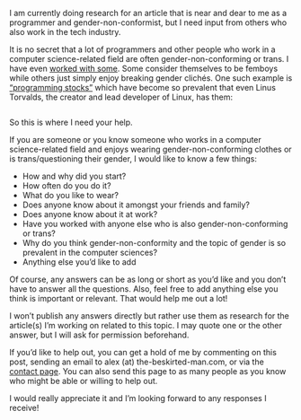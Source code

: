 I am currently doing research for an article that is near and dear to me as a programmer and gender-non-conformist, but I need input from others who also work in the tech industry.

It is no secret that a lot of programmers and other people who work in a computer science-related field are often gender-non-conforming or trans. I have even [worked with some](https://www.the-beskirted-man.com/skirts-and-dresses/a-femboy-at-work/). Some consider themselves to be femboys while others just simply enjoy breaking gender clichés. One such example is [“programming stocks”](https://knowyourmeme.com/memes/programming-socks) which have become so prevalent that even Linus Torvalds, the creator and lead developer of Linux, has them:

<figure><img loading="lazy" decoding="async" src="fdd.jpg" alt=""></figure>

So this is where I need your help.

If you are someone or you know someone who works in a computer science-related field and enjoys wearing gender-non-conforming clothes or is trans/questioning their gender, I would like to know a few things:

-   How and why did you start?
-   How often do you do it?
-   What do you like to wear?
-   Does anyone know about it amongst your friends and family?
-   Does anyone know about it at work?
-   Have you worked with anyone else who is also gender-non-conforming or trans?
-   Why do you think gender-non-conformity and the topic of gender is so prevalent in the computer sciences?
-   Anything else you’d like to add

Of course, any answers can be as long or short as you’d like and you don’t have to answer all the questions. Also, feel free to add anything else you think is important or relevant. That would help me out a lot!

I won’t publish any answers directly but rather use them as research for the article(s) I’m working on related to this topic. I may quote one or the other answer, but I will ask for permission beforehand.

If you’d like to help out, you can get a hold of me by commenting on this post, sending an email to alex (at) the-beskirted-man.com, or via the [contact page](https://www.the-beskirted-man.com/contact/). You can also send this page to as many people as you know who might be able or willing to help out.

I would really appreciate it and I’m looking forward to any responses I receive!